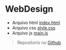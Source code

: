 # WebDesign
  * Arquivo html [index.html](./index.html)
  * Arquivo css [style.css](./style.css)
  * Arquivo js [main.js](./main.js)
  > Repositorio no [Github](https://github.com/dragao2elastico/webdesign)

  <!-- > Nome: Nicolas <div></div>
  Senha: 1234 -->

